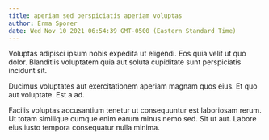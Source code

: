 ```yaml
---
title: aperiam sed perspiciatis aperiam voluptas
author: Erma Sporer
date: Wed Nov 10 2021 06:54:39 GMT-0500 (Eastern Standard Time)
---
```

Voluptas adipisci ipsum nobis expedita ut eligendi. Eos quia velit ut quo dolor. Blanditiis voluptatem quia aut soluta cupiditate sunt perspiciatis incidunt sit.

 Ducimus voluptates aut exercitationem aperiam magnam quos eius. Et quo aut voluptate. Est a ad.

 Facilis voluptas accusantium tenetur ut consequuntur est laboriosam rerum. Ut totam similique cumque enim earum minus nemo sed. Sit ut aut. Labore eius iusto tempora consequatur nulla minima.